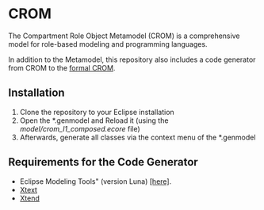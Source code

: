 CROM
====

The Compartment Role Object Metamodel (CROM) is a comprehensive model for role-based modeling and programming languages.

In addition to the Metamodel, this repository also includes a code generator from CROM to the [formal CROM](https://github.com/Eden-06/formalCROM).

## Installation

1. Clone the repository to your Eclipse installation
2. Open the \*.genmodel and Reload it (using the *model/crom\_l1\_composed.ecore* file)
3. Afterwards, generate all classes via the context menu of the *.genmodel

## Requirements for the Code Generator

* Eclipse Modeling Tools" (version Luna) [[here]](http://www.eclipse.org/downloads/packages/eclipse-modeling-tools/lunasr2).
* [Xtext](https://github.com/eclipse/xtext)
* [Xtend](https://github.com/eclipse/xtext-xtend)
